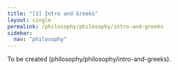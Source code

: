 ```yaml
---
title: "[1] Intro and Greeks"
layout: single
permalink: /philosophy/philosophy/intro-and-greeks
sidebar:
  nav: "philosophy"
---
```


To be created (philosophy/philosophy/intro-and-greeks).
